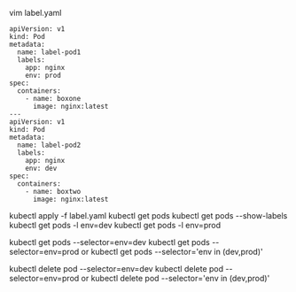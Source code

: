 vim label.yaml

```
apiVersion: v1
kind: Pod
metadata:
  name: label-pod1
  labels:
    app: nginx
    env: prod
spec:
  containers:
    - name: boxone
      image: nginx:latest
---
apiVersion: v1
kind: Pod
metadata:
  name: label-pod2
  labels:
    app: nginx
    env: dev
spec:
  containers:
    - name: boxtwo
      image: nginx:latest
```

kubectl apply -f label.yaml
kubectl get pods
kubectl get pods --show-labels
kubectl get pods -l env=dev
kubectl get pods -l env=prod

kubectl get pods --selector=env=dev
kubectl get pods --selector=env=prod
or
kubectl get pods --selector='env in (dev,prod)'

kubectl delete pod --selector=env=dev
kubectl delete pod --selector=env=prod
or
kubectl delete pod --selector='env in (dev,prod)'

